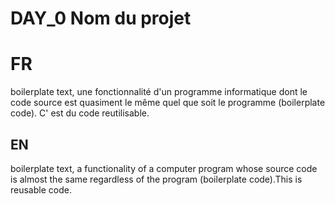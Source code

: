 # DAY_0 Nom du projet

# FR
boilerplate text, une fonctionnalité d'un programme informatique dont le code source est quasiment le même quel que soit le programme (boilerplate code). C' est du code reutilisable.

## EN
boilerplate text, a functionality of a computer program whose source code is almost the same regardless of the program (boilerplate code).This is reusable code.
